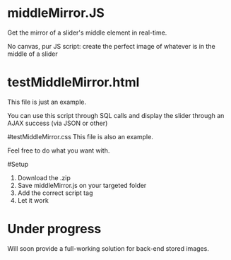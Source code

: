 # middleMirror.JS
Get the mirror of a slider's middle element in real-time.

No canvas, pur JS script: create the perfect image of whatever is in the middle of a slider

#
# testMiddleMirror.html
This file is just an example.

You can use this script through SQL calls and display the slider through an AJAX success (via JSON or other)

#testMiddleMirror.css
This file is also an example.

Feel free to do what you want with.

#Setup
1. Download the .zip
2. Save middleMirror.js on your targeted folder
3. Add the correct script tag
4. Let it work

# Under progress
Will soon provide a full-working solution for back-end stored images.
